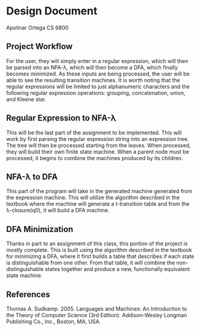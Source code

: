 # Design Document
Apolinar Ortega
CS 6800

## Project Workflow
For the user, they will simply enter in a regular expression, which will then be parsed into an NFA-λ, which will then become a DFA, which finally becomes minimized. As these inputs are being processed, the user will be able to see the resulting transition machines. It is worth noting that the regular expressions will be limited to just alphanumeric characters and the following regular expression operations: grouping, concatenation, union, and Kleene star.

## Regular Expression to NFA-λ
This will be the last part of the assignment to be implemented. This will work by first parsing the regular expression string into an expression tree. The tree will then be processed starting from the leaves. When processed, they will build their own finite state machine. When a parent node must be processed, it begins to combine the machines produced by its children.

## NFA-λ to DFA
This part of the program will take in the generated machine generated from the expression machine. This will utilize the algorithm described in the textbook where the machine will generate a t-transition table and from the λ-closure(q0), it will build a DFA machine.

## DFA Minimization
Thanks in part to an assignment of this class, this portion of the project is mostly complete. This is built using the algorithm described in the textbook for minimizing a DFA, where it first builds a table that describes if each state is distinguishable from one other. From that table, it will combine the non-distinguishable states together and produce a new, functionally equivalent state machine.


## References
Thomas A. Sudkamp. 2005. Languages and Machines: An Introduction to the Theory of Computer Science (3rd Edition). Addison-Wesley Longman Publishing Co., Inc., Boston, MA, USA.

